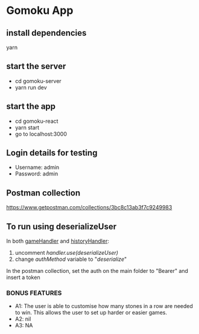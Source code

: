 # Gomoku App

## install dependencies
yarn

## start the server
 - cd gomoku-server
 - yarn run dev

## start the app
 - cd gomoku-react
 - yarn start
 - go to localhost:3000

## Login details for testing
 - Username: admin
 - Password: admin

## Postman collection
https://www.getpostman.com/collections/3bc8c13ab3f7c9249983

## To run using deserializeUser
In both [gameHandler](gomoku-server/src/game/game.handler.ts) and [historyHandler](gomoku-server/src/history/history.handler.ts):
 1. uncomment _handler.use(deserializeUser)_
 2. change _authMethod_ variable to "_deserialize_"

In the postman collection, set the auth on the main folder to "Bearer" and insert a token

### BONUS FEATURES

* A1: The user is able to customise how many stones in a row are needed to win. This allows the user to set up harder or easier games.
* A2: nil 
* A3: NA